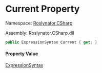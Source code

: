 # Current Property

Namespace: [Roslynator.CSharp](../../../README.md)

Assembly: Roslynator\.CSharp\.dll

```csharp
public ExpressionSyntax Current { get; }
```

#### Property Value

[ExpressionSyntax](https://docs.microsoft.com/en-us/dotnet/api/microsoft.codeanalysis.csharp.syntax.expressionsyntax)


